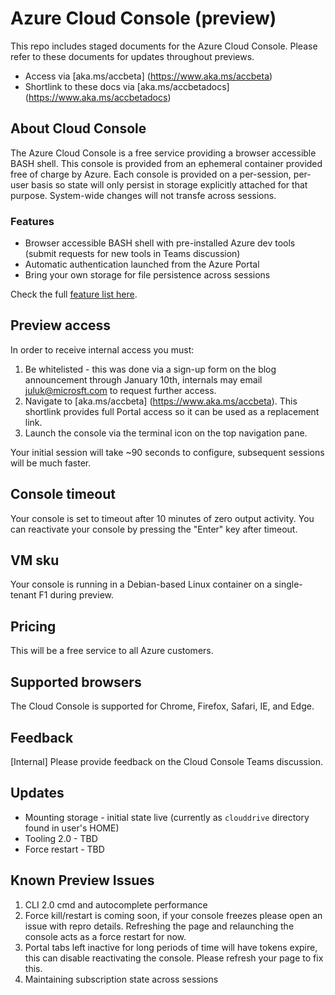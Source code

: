 # Azure Cloud Console (preview)
This repo includes staged documents for the Azure Cloud Console. Please refer to these documents for updates throughout previews.

* Access via [aka.ms/accbeta] (https://www.aka.ms/accbeta)
* Shortlink to these docs via [aka.ms/accbetadocs] (https://www.aka.ms/accbetadocs)

## About Cloud Console
The Azure Cloud Console is a free service providing a browser accessible BASH shell. 
This console is provided from an ephemeral container provided free of charge by Azure. 
Each console is provided on a per-session, per-user basis so state will only persist in storage explicitly attached for that purpose. System-wide changes will not transfe across sessions.

### Features
* Browser accessible BASH shell with pre-installed Azure dev tools (submit requests for new tools in Teams discussion)
* Automatic authentication launched from the Azure Portal
* Bring your own storage for file persistence across sessions

Check the full [feature list here](Concepts/acc-features.md).

## Preview access 
In order to receive internal access you must:

1. Be whitelisted - this was done via a sign-up form on the blog announcement through January 10th, internals may email juluk@microsft.com to request further access. <br>
2. Navigate to [aka.ms/accbeta] (https://www.aka.ms/accbeta). This shortlink provides full Portal access so it can be used as a replacement link. <br>
3. Launch the console via the terminal icon on the top navigation pane.

Your initial session will take ~90 seconds to configure, subsequent sessions will be much faster.

## Console timeout
Your console is set to timeout after 10 minutes of zero output activity. You can reactivate your console by pressing the "Enter" key after timeout.

## VM sku
Your console is running in a Debian-based Linux container on a single-tenant F1 during preview.

## Pricing
This will be a free service to all Azure customers.

## Supported browsers
The Cloud Console is supported for Chrome, Firefox, Safari, IE, and Edge.

## Feedback
[Internal] Please provide feedback on the Cloud Console Teams discussion.

## Updates
* Mounting storage - initial state live (currently as `clouddrive` directory found in user's HOME)
* Tooling 2.0 - TBD
* Force restart - TBD

## Known Preview Issues
1. CLI 2.0 cmd and autocomplete performance
2. Force kill/restart is coming soon, if your console freezes please open an issue with repro details. Refreshing the page and relaunching the console acts as a force restart for now.
3. Portal tabs left inactive for long periods of time will have tokens expire, this can disable reactivating the console. Please refresh your page to fix this.
4. Maintaining subscription state across sessions